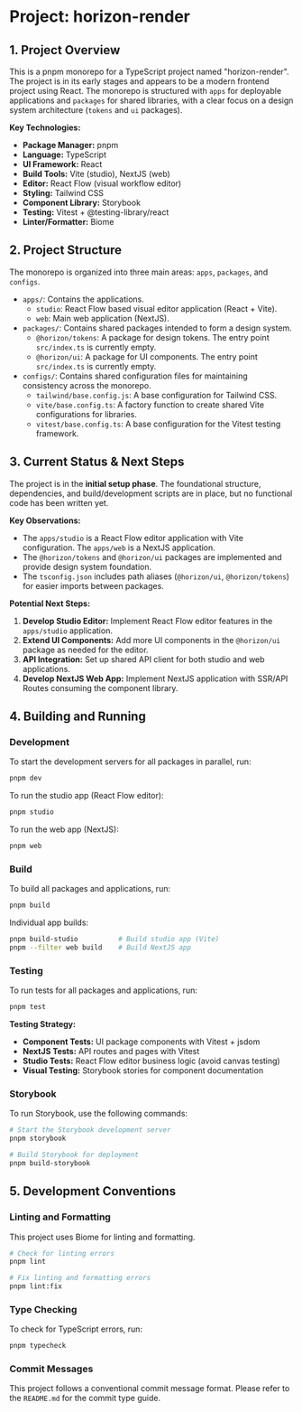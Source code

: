# Project: horizon-render

## 1. Project Overview

This is a pnpm monorepo for a TypeScript project named "horizon-render". The project is in its early stages and appears to be a modern frontend project using React. The monorepo is structured with `apps` for deployable applications and `packages` for shared libraries, with a clear focus on a design system architecture (`tokens` and `ui` packages).

**Key Technologies:**

*   **Package Manager:** pnpm
*   **Language:** TypeScript
*   **UI Framework:** React
*   **Build Tools:** Vite (studio), NextJS (web)
*   **Editor:** React Flow (visual workflow editor)
*   **Styling:** Tailwind CSS
*   **Component Library:** Storybook
*   **Testing:** Vitest + @testing-library/react
*   **Linter/Formatter:** Biome

## 2. Project Structure

The monorepo is organized into three main areas: `apps`, `packages`, and `configs`.

*   `apps/`: Contains the applications.
    *   `studio`: React Flow based visual editor application (React + Vite).
    *   `web`: Main web application (NextJS).
*   `packages/`: Contains shared packages intended to form a design system.
    *   `@horizon/tokens`: A package for design tokens. The entry point `src/index.ts` is currently empty.
    *   `@horizon/ui`: A package for UI components. The entry point `src/index.ts` is currently empty.
*   `configs/`: Contains shared configuration files for maintaining consistency across the monorepo.
    *   `tailwind/base.config.js`: A base configuration for Tailwind CSS.
    *   `vite/base.config.ts`: A factory function to create shared Vite configurations for libraries.
    *   `vitest/base.config.ts`: A base configuration for the Vitest testing framework.

## 3. Current Status & Next Steps

The project is in the **initial setup phase**. The foundational structure, dependencies, and build/development scripts are in place, but no functional code has been written yet.

**Key Observations:**

*   The `apps/studio` is a React Flow editor application with Vite configuration. The `apps/web` is a NextJS application.
*   The `@horizon/tokens` and `@horizon/ui` packages are implemented and provide design system foundation.
*   The `tsconfig.json` includes path aliases (`@horizon/ui`, `@horizon/tokens`) for easier imports between packages.

**Potential Next Steps:**

1.  **Develop Studio Editor:** Implement React Flow editor features in the `apps/studio` application.
2.  **Extend UI Components:** Add more UI components in the `@horizon/ui` package as needed for the editor.
3.  **API Integration:** Set up shared API client for both studio and web applications.
4.  **Develop NextJS Web App:** Implement NextJS application with SSR/API Routes consuming the component library.

## 4. Building and Running

### Development

To start the development servers for all packages in parallel, run:

```bash
pnpm dev
```

To run the studio app (React Flow editor):

```bash
pnpm studio
```

To run the web app (NextJS):

```bash
pnpm web
```

### Build

To build all packages and applications, run:

```bash
pnpm build
```

Individual app builds:

```bash
pnpm build-studio          # Build studio app (Vite)
pnpm --filter web build    # Build NextJS app
```

### Testing

To run tests for all packages and applications, run:

```bash
pnpm test
```

**Testing Strategy:**
*   **Component Tests:** UI package components with Vitest + jsdom
*   **NextJS Tests:** API routes and pages with Vitest
*   **Studio Tests:** React Flow editor business logic (avoid canvas testing)
*   **Visual Testing:** Storybook stories for component documentation

### Storybook

To run Storybook, use the following commands:

```bash
# Start the Storybook development server
pnpm storybook

# Build Storybook for deployment
pnpm build-storybook
```

## 5. Development Conventions

### Linting and Formatting

This project uses Biome for linting and formatting.

```bash
# Check for linting errors
pnpm lint

# Fix linting and formatting errors
pnpm lint:fix
```

### Type Checking

To check for TypeScript errors, run:

```bash
pnpm typecheck
```

### Commit Messages

This project follows a conventional commit message format. Please refer to the `README.md` for the commit type guide.

